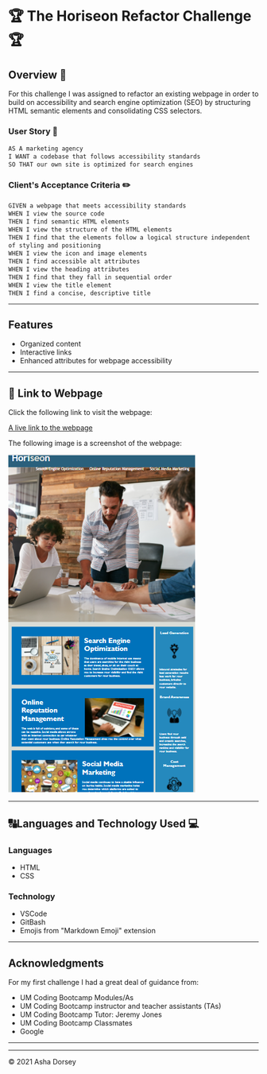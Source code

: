 # :trophy: The Horiseon Refactor Challenge :trophy:

## Overview :book:
For this challenge I was assigned to refactor an existing webpage in order to build on accessibility and search engine optimization (SEO) by structuring HTML semantic elements and consolidating CSS selectors.

### User Story :notebook_with_decorative_cover:
```
AS A marketing agency
I WANT a codebase that follows accessibility standards
SO THAT our own site is optimized for search engines
```

### Client's Acceptance Criteria :pencil2:
```
GIVEN a webpage that meets accessibility standards
WHEN I view the source code
THEN I find semantic HTML elements
WHEN I view the structure of the HTML elements
THEN I find that the elements follow a logical structure independent of styling and positioning
WHEN I view the icon and image elements
THEN I find accessible alt attributes
WHEN I view the heading attributes
THEN I find that they fall in sequential order
WHEN I view the title element
THEN I find a concise, descriptive title
```

---
## Features

* Organized content
* Interactive links
* Enhanced attributes for webpage accessibility 

---

## :link: Link to Webpage

Click the following link to visit the webpage:

[A live link to the webpage](https://adorsey5.github.io/refactor/)


The following image is a screenshot of the webpage:

![Screenshot](./assets/images/Horiseon-refactor-screen-shot.png)

---
## :capital_abcd:Languages and Technology Used :computer:

### Languages
* HTML
* CSS

### Technology

* VSCode
* GitBash
* Emojis from "Markdown Emoji" extension

---

## Acknowledgments

For my first challenge I had a great deal of guidance from:

 * UM Coding Bootcamp Modules/As
 * UM Coding Bootcamp instructor and teacher assistants (TAs)
 * UM Coding Bootcamp Tutor: Jeremy Jones
 * UM Coding Bootcamp Classmates
 * Google

 ---

- - -
© 2021 Asha Dorsey
